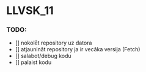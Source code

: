 # LLVSK_11








### TODO:

- []  nokolēt repository uz datora
- []  atjaunināt repository ja ir vecāka versija (Fetch)
- []  salabot/debug kodu
- []  palaist kodu